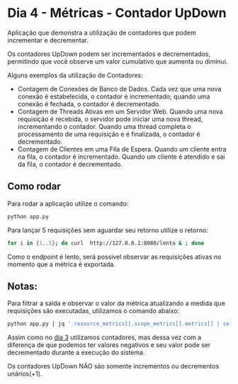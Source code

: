 # Dia 4 - Métricas - Contador UpDown

Aplicação que demonstra a utilização de contadores que podem incrementar e decrementar.

Os contadores UpDown podem ser incrementados e decrementados, permitindo que você observe um valor cumulativo que aumenta ou diminui.

Alguns exemplos da utilização de Contadores:

- Contagem de Conexões de Banco de Dados. Cada vez que uma nova conexão é estabelecida, o contador é incrementado; quando uma conexão é fechada, o contador é decrementado.
- Contagem de Threads Ativas em um Servidor Web. Quando uma nova requisição é recebida, o servidor pode iniciar uma nova thread, incrementando o contador. Quando uma thread completa o processamento de uma requisição e é finalizada, o contador é decrementado.
- Contagem de Clientes em uma Fila de Espera. Quando um cliente entra na fila, o contador é incrementado. Quando um cliente é atendido e sai da fila, o contador é decrementado.

## Como rodar

Para rodar a aplicação utilize o comando:

```sh
python app.py
```

Para lançar 5 requisições sem aguardar seu retorno utilize o retorno:

```sh
for i in {1..5}; do curl  http://127.0.0.1:8080/lento & ; done
```

Como o endpoint é lento, será possível observar as requisições ativas no momento que a métrica é exportada.

## Notas:

Para filtrar a saída e observar o valor da métrica atualizando a medida que requisições são executadas, utilizamos o comando abaixo:

```sh
python app.py | jq '.resource_metrics[].scope_metrics[].metrics[] | select(.name == "http.servidor.requisicoes_ativas") | .data.data_points[] | {atributos: .attributes, valor: .value}'
```

Assim como no [dia 3](../dia3/) utilizamos contadores, mas dessa vez com a diferença de que podemos ter valores negativos e seu valor pode ser decrementado durante a execução do sistema.

Os contadores UpDown NÃO são somente incrementos ou decrementos unários(+1).
